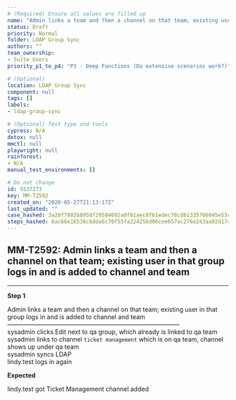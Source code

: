 ```yaml
---
# (Required) Ensure all values are filled up
name: "Admin links a team and then a channel on that team; existing user in that group logs in and is added to channel and team"
status: Draft
priority: Normal
folder: LDAP Group Sync
authors: ""
team_ownership: 
- Suite Users
priority_p1_to_p4: "P3 - Deep Functions (Do extensive scenarios work?)"

# (Optional)
location: LDAP Group Sync
component: null
tags: []
labels: 
- ldap-group-sync

# (Optional) Test type and tools
cypress: N/A
detox: null
mmctl: null
playwright: null
rainforest: 
- N/A
manual_test_environments: []

# Do not change
id: 5537273
key: MM-T2592
created_on: "2020-05-27T21:13:17Z"
last_updated: ""
case_hashed: 3a20f7802b8958f29584692a0f81aec8f61edec78cd61335766045e53cdc5f86311d153428e2ae6c60eeb83a9429dfe4
steps_hashed: 6ac66e16538c6dda6c70f55fa22425bd06cee657ac276e243aa02d17ab308ea2eaeebe39f937a499a0d933737972604b
---
```


<!-- (Auto-generated) Based on frontmatter's "key" and "name" -->

## MM-T2592: Admin links a team and then a channel on that team; existing user in that group logs in and is added to channel and team

---

**Step 1**

Admin links a team and then a channel on that team; existing user in that group logs in and is added to channel and team\
————————————————————————————\
sysadmin clicks Edit next to qa group, which already is linked to qa team\
sysadmin links to channel `ticket management` which is on qa team, channel shows up under qa team\
sysadmin syncs LDAP\
lindy.test logs in again

**Expected**

lindy.test got Ticket Management channel added
